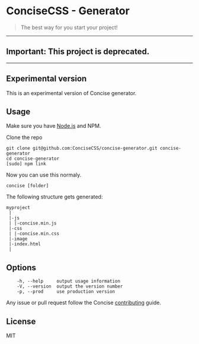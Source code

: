 # ConciseCSS - Generator
> The best way for you start your project!  

---

## Important: This project is deprecated.

---

## Experimental version
This is an experimental version of Concise generator.

## Usage

Make sure you have [Node.js](http://nodejs.org) and NPM.

Clone the repo
```
git clone git@github.com:ConciseCSS/concise-generator.git concise-generator
cd concise-generator
[sudo] npm link
```

Now you can use this normaly.

`concise [folder]`

The following structure gets generated:

```
myproject
 |
 |-js
 | |-concise.min.js
 |-css
 | |-concise.min.css
 |-image
 |-index.html
 |
```

## Options
```
    -h, --help     output usage information
    -V, --version  output the version number
    -p, --prod     use production version
```

Any issue or pull request follow the Concise [contributing](https://github.com/ConciseCSS/concise.css/blob/master/CONTRIBUTING.md) guide.

## License
MIT
